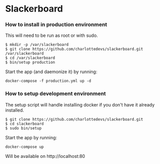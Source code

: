 # Slackerboard


### How to install in production environment

This will need to be run as root or with sudo.

```
$ mkdir -p /var/slackerboard
$ git clone https://github.com/charlottedevs/slackerboard.git /var/slackerboard
$ cd /var/slackerboard
$ bin/setup production
```

Start the app (and daemonize it) by running:

```
docker-compose -f production.yml up -d
```

### How to setup development environment

The setup script will handle installing docker if you don't have it already installed.

```
$ git clone https://github.com/charlottedevs/slackerboard.git
$ cd slackerboard
$ sudo bin/setup
```

Start the app by running:

```
docker-compose up
```

Will be available on http://localhost:80
